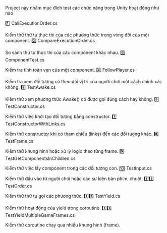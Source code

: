 Project này nhằm mục đích test các chức năng trong Unity hoạt động như nào


1️⃣ CallExecutionOrder.cs

Kiểm thử thứ tự thực thi của các phương thức trong vòng đời của một component.
2️⃣ CompareExecutionOrder.cs

So sánh thứ tự thực thi của các component khác nhau.
3️⃣ ComponentTest.cs

Kiểm tra tính toàn vẹn của một component.
4️⃣ FollowPlayer.cs

Kiểm tra xem đối tượng có theo dõi vị trí của người chơi một cách chính xác không.
5️⃣ TestAwake.cs

Kiểm thử xem phương thức Awake() có được gọi đúng cách hay không.
6️⃣ TestConstructor.cs

Kiểm thử việc khởi tạo đối tượng bằng constructor.
7️⃣ TestConstructorWithLinks.cs

Kiểm thử constructor khi có tham chiếu (links) đến các đối tượng khác.
8️⃣ TestFrame.cs

Kiểm thử khung hình hoặc xử lý logic theo từng frame.
9️⃣ TestGetComponentsInChildren.cs

Kiểm thử việc lấy component trong các đối tượng con.
🔟 TestInput.cs

Kiểm thử đầu vào từ người chơi hoặc các sự kiện bàn phím, chuột.
1️⃣1️⃣ TestOrder.cs

Kiểm thử thứ tự gọi các phương thức.
1️⃣2️⃣ TestYield.cs

Kiểm thử hoạt động của yield trong coroutine.
1️⃣3️⃣ TestYieldMultipleGameFrames.cs

Kiểm thử coroutine chạy qua nhiều khung hình (frame).
